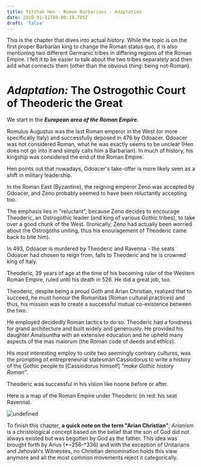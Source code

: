 ```yaml
---
title: Yitzhak Hen - Roman Barbarians - Adaptation
date: 2018-01-11T09:00:19.785Z
draft: 'false'
---
```

This is the chapter that dives into actual history. While the topic is on the first proper Barbarian king to change the Roman status quo, it is also mentioning two different Germanic tribes in differing regions of the Roman Empire. I felt it to be easier to talk about the two tribes separately and then add what connects them (other than the obvious thing: being not-Roman). 

# *Adaptation:* The Ostrogothic Court of Theoderic the Great

We start in the ***European area of the Roman Empire***.

Romulus Augustus was the last Roman emperor in the West (or more specifically Italy) and successfully deposed in 476 by Odoacer. Odoacer was not considered Roman, what he was exactly seems to be unclear (Hen does not go into it and simply calls him a Barbarian). In much of history, his kingship was considered the end of the Roman Empire.

Hen points out that nowadays, Odoacer's take-offer is more likely seen as a shift in military leadership.

In the Roman East (Byzantine), the reigning emperor Zeno was accepted by Odoacer, and Zeno probably seemed to have been reluctantly accepting too. 

The emphasis lies in "reluctant", because Zeno decides to encourage Theoderic, an Ostrogothic leader (and king of various Gothic tribes), to take over a good chunk of the West. (Ironically, Zeno had actually been worried about the Ostrogoths uniting, thus his enouragement of Theoderic came back to bite him).

In 493, Odoacer is murdered by Theoderic and Ravenna - the seats Odoacer had chosen to reign from, falls to Theoderic and he is crowned king of Italy.

Theoderic, 39 years of age at the time of his becoming ruler of the Western Roman Empire, ruled until his death in 526. He did a great job, too.

Theoderic, despite being a proud Goth and Arian Christian, realized that to succeed, he must honour the Romanitas (Roman cultural practices) and thus, his mission was to create a successful mutual co-existence between the two.

He employed decidedly Roman tactics to do so. Theoderic had a fondness for grand architecture and built widely and generously. He provided his daughter Amalsuntha with an extensive education and he upheld many aspects of the mas maiorum (the Roman code of deeds and ethics).

His most interesting employ to unite two seemingly contrary cultures, was the prompting of entrepreneurial statesman Cassiodorus to write a history of the Gothic people to [Cassiodorus himself] *"make Gothic history Roman"*. 

Theoderic was successful in his vision like noone before or after. 

Here is a map of the Roman Empire under Theoderic (in red: his seat Ravenna).

![undefined](/images/uploads/Europe_at_the_death_of_Theoderic_the_Great_in_526.jpg)

To finish this chapter, **a quick note on the term "Arian Christian"**; *Arianism* is a christological concept based on the belief that the son of God did not always existed but was begotten by God as the father. This idea was brought forth by Arius (*~256–†336) and with the exception of Unitarians and Jehovah's Witnesses, no Christian denomination holds this view anymore and all the most common movements reject it categorically.





